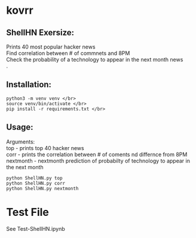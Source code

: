 # kovrr

## ShellHN Exersize:
 Prints 40 most popular hacker news</br>
 Find correlation between # of commnets and 8PM</br>
 Check the probability of a technology to appear in the next month news</br>.
 

## Installation:
```
python3 -m venv venv </br>
source venv/bin/activate </br>
pip install -r requirements.txt </br>
```

## Usage:

Arguments:</br>
      top  -  prints top 40 hacker news </br>
      corr -  prints the correlation between # of coments nd differnce from 8PM </br>
      nextmonth - nextmonth prediction of probabilty of technology to appear in the next month</br>

```
python ShellHN.py top   
python ShellHN.py corr  
python ShellHN.py nextmonth 
```
# Test File

See Test-ShellHN.ipynb

